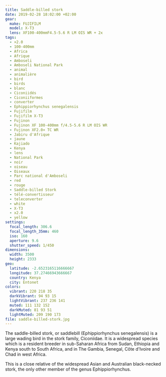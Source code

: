```yaml
---
title: Saddle-billed stork
date: 2019-02-28 18:02:00 +02:00
gear:
  make: FUJIFILM
  model: X-T3
  lens: XF100-400mmF4.5-5.6 R LM OIS WR + 2x
tags:
  - ×2.0
  - 100-400mm
  - Africa
  - Afrique
  - Amboseli
  - Amboseli National Park
  - animal
  - animalière
  - bird
  - birds
  - blanc
  - Ciconiidés
  - Ciconiiformes
  - converter
  - Ephippiorhynchus senegalensis
  - Fujifilm
  - Fujifilm X-T3
  - Fujinon
  - Fujinon XF 100-400mm f/4.5-5.6 R LM OIS WR
  - Fujinon XF2.0× TC WR
  - Jabiru d'Afrique
  - jaune
  - Kajiado
  - Kenya
  - lens
  - National Park
  - noir
  - oiseau
  - Oiseaux
  - Parc national d'Amboseli
  - red
  - rouge
  - Saddle-billed Stork
  - télé-convertisseur
  - teleconverter
  - white
  - X-T3
  - x2.0
  - yellow
settings:
  focal_length: 306.6
  focal_length_35mm: 460
  iso: 160
  aperture: 9.6
  shutter_speed: 1/450
dimensions:
  width: 3500
  height: 2333
geo:
  latitude: -2.6523165116666667
  longitude: 37.27466943666667
  country: Kenya
  city: Entonet
colors:
  vibrant: 220 218 35
  darkVibrant: 94 93 15
  lightVibrant: 237 236 141
  muted: 111 132 152
  darkMuted: 81 93 51
  lightMuted: 209 190 173
file: saddle-billed-stork.jpg
---
```


The saddle-billed stork, or saddlebill (Ephippiorhynchus senegalensis) is a large wading bird in the stork family, Ciconiidae. It is a widespread species which is a resident breeder in sub-Saharan Africa from Sudan, Ethiopia and Kenya south to South Africa, and in The Gambia, Senegal, Côte d'Ivoire and Chad in west Africa.

This is a close relative of the widespread Asian and Australian black-necked stork, the only other member of the genus Ephippiorhynchus.
